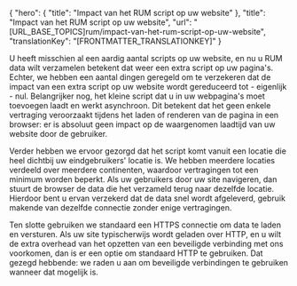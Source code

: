 {
  "hero": {
    "title": "Impact van het RUM script op uw website"
  },
  "title": "Impact van het RUM script op uw website",
  "url": "[URL_BASE_TOPICS]rum/impact-van-het-rum-script-op-uw-website",
  "translationKey": "[FRONTMATTER_TRANSLATIONKEY]"
}

U heeft misschien al een aardig aantal scripts op uw website, en nu u RUM data wilt verzamelen betekent dat weer een extra script op uw pagina's. Echter, we hebben een aantal dingen geregeld om te verzekeren dat de impact van een extra script op uw website wordt gereduceerd tot - eigenlijk - nul. Belangrijker nog, het kleine script dat u in uw webpagina's moet toevoegen laadt en werkt asynchroon. Dit betekent dat het geen enkele vertraging veroorzaakt tijdens het laden of renderen van de pagina in een browser: er is absoluut geen impact op de waargenomen laadtijd van uw website door de gebruiker.

Verder hebben we ervoor gezorgd dat het script komt vanuit een locatie die heel dichtbij uw eindgebruikers' locatie is. We hebben meerdere locaties verdeeld over meerdere continenten, waardoor vertragingen tot een minimum worden beperkt. Als uw gebruikers door uw site navigeren, dan stuurt de browser de data die het verzameld terug naar dezelfde locatie. Hierdoor bent u ervan verzekerd dat de data snel wordt afgeleverd, gebruik makende van dezelfde connectie zonder enige vertragingen.

Ten slotte gebruiken we standaard een HTTPS connectie om data te laden en versturen. Als uw site typischerwijs wordt geladen over HTTP, en u wilt de extra overhead van het opzetten van een beveiligde verbinding met ons voorkomen, dan is er een optie om standaard HTTP te gebruiken. Dat gezegd hebbende: we raden u aan om beveiligde verbindingen te gebruiken wanneer dat mogelijk is.
